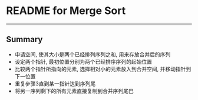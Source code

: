 # **README for Merge Sort**
***


## **Summary**
  * 申请空间, 使其大小是两个已经排列序列之和, 用来存放合并后的序列
  * 设定两个指针, 最初位置分别为两个已经排序序列的起始位置
  * 比较两个指针所指向的元素, 选择相对小的元素放入到合并空间, 并移动指针到下一位置
  * 重复步骤3直到某一指针达到序列尾
  * 将另一序列剩下的所有元素直接复制到合并序列尾巴
